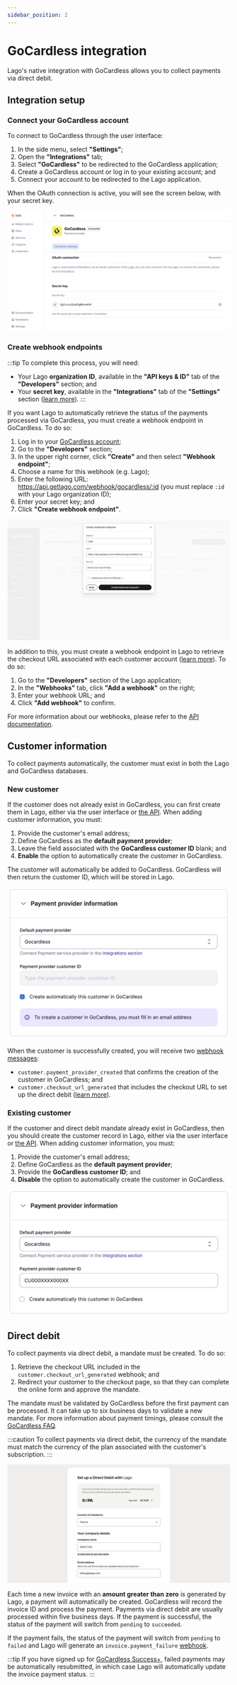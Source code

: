 ```yaml
---
sidebar_position: 2
---
```


# GoCardless integration
Lago's native integration with GoCardless allows you to collect payments via direct debit.

## Integration setup

### Connect your GoCardless account
To connect to GoCardless through the user interface:
1. In the side menu, select **"Settings"**;
2. Open the **"Integrations"** tab;
3. Select **"GoCardless"** to be redirected to the GoCardless application;
4. Create a GoCardless account or log in to your existing account; and
5. Connect your account to be redirected to the Lago application.

When the OAuth connection is active, you will see the screen below, with your secret key.

![Active OAuth connection with GoCardless](../../../static/img/gcl-oauth.png)

### Create webhook endpoints
:::tip
To complete this process, you will need:
- Your Lago **organization ID**, available in the **"API keys & ID"** tab of the **"Developers"** section; and
- Your **secret key**, available in the **"Integrations"** tab of the **"Settings"** section ([learn more](#connect-your-gocardless-account)).
:::

If you want Lago to automatically retrieve the status of the payments processed via GoCardless, you must create a webhook endpoint in GoCardless. To do so:
1. Log in to your [GoCardless account](https://manage.gocardless.com/sign-in);
2. Go to the **"Developers"** section;
3. In the upper right corner, click **"Create"** and then select **"Webhook endpoint"**;
4. Choose a name for this webhook (e.g. Lago);
5. Enter the following URL: https://api.getlago.com/webhook/gocardless/:id (you must replace `:id` with your Lago organization ID);
6. Enter your secret key; and
7. Click **"Create webhook endpoint"**.

![Webhook endpoint creation in GoCardless](../../../static/img/gcl-webhook.png)

In addition to this, you must create a webhook endpoint in Lago to retrieve the checkout URL associated with each customer account ([learn more](#direct-debit)). To do so:
1. Go to the **"Developers"** section of the Lago application;
2. In the **"Webhooks"** tab, click **"Add a webhook"** on the right;
3. Enter your webhook URL; and
4. Click **"Add webhook"** to confirm.

For more information about our webhooks, please refer to the [API documentation](../../api/webhooks/message-signature).

## Customer information
To collect payments automatically, the customer must exist in both the Lago and GoCardless databases.

### New customer
If the customer does not already exist in GoCardless, you can first create them in Lago, either via the user interface or [the API](../../api/customers/create-update-customer). When adding customer information, you must:
1. Provide the customer's email address;
2. Define GoCardless as the **default payment provider**;
3. Leave the field associated with the **GoCardless customer ID** blank; and
4. **Enable** the option to automatically create the customer in GoCardless.

The customer will automatically be added to GoCardless. GoCardless will then return the customer ID, which will be stored in Lago.

![Creation of a new customer with GoCardless](../../../static/img/gcl-customer-new.png)

When the customer is successfully created, you will receive two [webhook messages](../../api/webhooks/messages):
- `customer.payment_provider_created` that confirms the creation of the customer in GoCardless; and
- `customer.checkout_url_generated` that includes the checkout URL to set up the direct debit ([learn more](#direct-debit)).

### Existing customer
If the customer and direct debit mandate already exist in GoCardless, then you should create the customer record in Lago, either via the user interface or [the API](../../api/customers/create-update-customer). When adding customer information, you must:
1. Provide the customer's email address;
2. Define GoCardless as the **default payment provider**;
3. Provide the **GoCardless customer ID**; and
4. **Disable** the option to automatically create the customer in GoCardless.

![Migration of an existing GoCardless customer](../../../static/img/gcl-customer-migration.png)

## Direct debit
To collect payments via direct debit, a mandate must be created. To do so:
1. Retrieve the checkout URL included in the `customer.checkout_url_generated` webhook; and
2. Redirect your customer to the checkout page, so that they can complete the online form and approve the mandate.

The mandate must be validated by GoCardless before the first payment can be processed. It can take up to six business days to validate a new mandate. For more information about payment timings, please consult the [GoCardless FAQ](https://gocardless.com/faq/merchants/direct-debit/).

:::caution
To collect payments via direct debit, the currency of the mandate must match the currency of the plan associated with the customer's subscription.
:::

![Direct debit setup with GoCardless](../../../static/img/gcl-mandate.png)

Each time a new invoice with an **amount greater than zero** is generated by Lago, a payment will automatically be created. GoCardless will record the invoice ID and process the payment. Payments via direct debit are usually processed within five business days. If the payment is successful, the status of the payment will switch from `pending` to `succeeded`.

If the payment fails, the status of the payment will switch from `pending` to `failed` and Lago will generate an `invoice.payment_failure` [webhook](../../api/webhooks/messages).

:::tip
If you have signed up for [GoCardless Success+](https://gocardless.com/solutions/success-plus/), failed payments may be automatically resubmitted, in which case Lago will automatically update the invoice payment status.
:::
